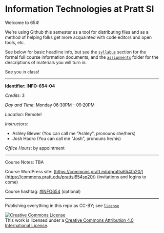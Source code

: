 #  Information Technologies at Pratt SI

Welcome to 654!  

We're using Github this semester as a tool for distributing files and as a method of helping folks get more acquainted with code editors and open tools, etc.  

See below for basic headline info, but see the [`syllabus`](syllabus) section for the formal full course information documents, and the [`assignments`](assignments) folder for the descriptions of materials you will turn in.  

See you in class!  

---

**Identifier: INFO-654-04**  

*Credits*: 3  

*Day and Time*: Monday 06:30PM - 09:20PM  

*Location*: Remote!

*Instructors*:  
- Ashley Blewer (You can call me "Ashley", pronouns she/hers)
- Josh Hadro (You can call me "Josh", pronouns he/his)

*Office Hours*: by appointment  

---

Course Notes: TBA

Course WordPress site:   [https://commons.pratt.edu/prattsi654fa20/](https://commons.pratt.edu/prattsi654sp20/) (invitations and logins to come)

Course hashtag: [#INFO654](https://twitter.com/search?f=tweets&q=%23info654&src=typd) (optional)

---
Publishing everything in this repo as CC-BY; see [`license`](license.md)

<a rel="license" href="http://creativecommons.org/licenses/by/4.0/"><img alt="Creative Commons License" style="border-width:0" src="https://i.creativecommons.org/l/by/4.0/88x31.png" /></a><br />This work is licensed under a <a rel="license" href="http://creativecommons.org/licenses/by/4.0/">Creative Commons Attribution 4.0 International License</a>.
